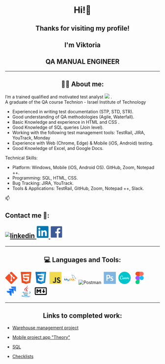 <h1 align= "center">Hi!👋</h1>
<h2 align= "center">Thanks for visiting my profile!</h2>
<h2 align= "center">I'm Viktoria</h2>
<h2 align= "center">QA MANUAL ENGINEER</h2> 

---

### <h2 align= "center"> :man_technologist: About me: </h2> 

I’m a trained qualified and motivated test analyst <img src="https://media.giphy.com/media/WUlplcMpOCEmTGBtBW/giphy.gif" width="30px"> .  
 A graduate of the QA course Technion - Israel Institute of Technology
- Experienced in writing test documentation (STP, STD, STR).
- Good understanding of QA methodologies (Agile, Waterfall).
- Basic Knowledge and experience in   HTML  and CSS .
- Good Knowledge of SQL  queries (Join level).
- Working with the following test management tools: TestRail, JIRA, YouTrack, Monday
- Experience with Web (Chrome, Edge) & Mobile (iOS, Android) testing.
- Good Knowledge of Excel, and Google Docs.

Technical Skills:
- Platform: Windows, Mobile (iOS, Android OS). GitHub, Zoom, Notepad ++.
- Programming: SQL, HTML, CSS.
- Bug Tracking: JIRA, YouTrack.
- Tools & Applications: TestRail, GitHub, Zoom, Notepad ++, Slack.


 :mailbox: <h2>Contact me 🤝: 
 
  <div id="badges">
    <a href="mailto:malenbkaja94@gmail.com" target="_blank">
      <img src="https://img.shields.io/badge/-Gmail-red?style=flat&logo=Gmail&logoColor=white" width="70" height="40" alt="linkedin" />
    </a>
    <a href="https://www.linkedin.com/in/viktoria-ivanova-a82868183/" target="_blank">
      <img src="https://github.com/devicons/devicon/blob/master/icons/linkedin/linkedin-original.svg" width="40" height="40" alt="linkedin" />
    </a>
    <a href="https://www.facebook.com/viktoria.ivanova.7965/" target="_blank">
      <img src="https://github.com/devicons/devicon/blob/master/icons/facebook/facebook-plain.svg" width="40" height="40" alt="facebook" />
  </a>
  </div>

---

### <h2 align= "center"> 💻 Languages and Tools: </h2>

<div>
  <img src="https://github.com/devicons/devicon/blob/master/icons/git/git-original.svg" title="Git" alt="Git" width="40" height="40"/>&nbsp
  <img src="https://github.com/devicons/devicon/blob/master/icons/html5/html5-original.svg" title="HTML5" alt="HTML" width="40" height="40"/>&nbsp
  <img src="https://github.com/devicons/devicon/blob/master/icons/css3/css3-original.svg" title="CSS" alt="CSS" width="40" height="40"/>&nbsp
  <img src="https://github.com/devicons/devicon/blob/master/icons/javascript/javascript-original.svg" title="Javascript" alt="Javascript" width="40" height="40"/>&nbsp
  <img src="https://github.com/devicons/devicon/blob/master/icons/mysql/mysql-original-wordmark.svg" title="MySQL" alt="MySQL" width="40" height="40"/>&nbsp
  <img src="https://cdn.icon-icons.com/icons2/3053/PNG/512/postman_alt_macos_bigsur_icon_189814.png" title="Postman" alt="Postman" width="40" height="40"/>&nbsp
  <img src="https://github.com/devicons/devicon/blob/master/icons/photoshop/photoshop-plain.svg" title="Photoshop" alt="Photoshop" width="40" height="40"/>&nbsp;
  <img src="https://github.com/devicons/devicon/blob/master/icons/canva/canva-original.svg" title="Canva" alt="Canva" width="40" height="40"/>&nbsp;
  <img src="https://github.com/devicons/devicon/blob/master/icons/figma/figma-original.svg" title="Figma" alt="Figma" width="40" height="40"/>&nbsp;
  <img src="https://github.com/devicons/devicon/blob/master/icons/jira/jira-original.svg" title="Jira" alt="Jira" width="40" height="40"/>&nbsp;
  <img src="https://github.com/devicons/devicon/blob/master/icons/java/java-original.svg" title="Java" alt="Java" width="40" height="40"/>&nbsp;
  <img src="https://github.com/devicons/devicon/blob/master/icons/markdown/markdown-original.svg" title="Markdown" alt="Markdown" width="40" height="40"/>&nbsp;
</div>

---

### <h2 align= "center">  Links to completed work: </h2>

* [Warehouse management project](https://github.com/Viktroria94/Warehouse-management-project)

* [Mobile project app "Theory"](https://github.com/Viktroria94/Mobile-project-app-Theory)

* [SQL](https://github.com/Viktroria94/SQL-Queries)

* [Checklists](https://github.com/Viktroria94/Checklists)







